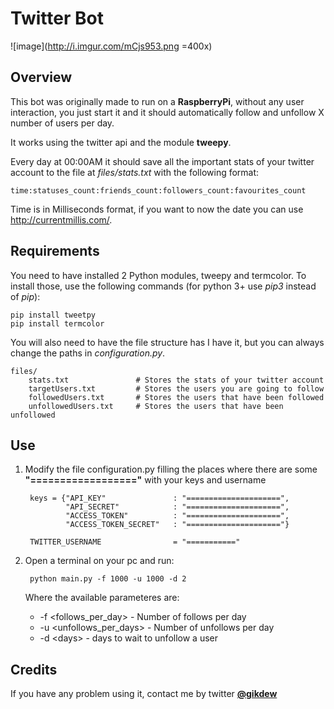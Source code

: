 # Twitter Bot
![image](http://i.imgur.com/mCjs953.png =400x)
## Overview
This bot was originally made to run on a **RaspberryPi**, without any user interaction, you just start it and it should automatically follow and unfollow X number of users per day.

It works using the twitter api and the module **tweepy**.

Every day at 00:00AM it should save all the important stats of your twitter account to the file at *files/stats.txt* with the following format:	

	time:statuses_count:friends_count:followers_count:favourites_count
		
Time is in Milliseconds format, if you want to now the date you can use <http://currentmillis.com/>.
## Requirements

You need to have installed 2 Python modules, tweepy and termcolor. To install those, use the following commands (for python 3+ use *pip3* instead of *pip*):
	
	pip install tweetpy 
	pip install termcolor
	
You will also need to have the file structure has I have it, but you can always change the paths in *configuration.py*.

	files/
		stats.txt				# Stores the stats of your twitter account
		targetUsers.txt			# Stores the users you are going to follow
		followedUsers.txt		# Stores the users that have been followed
		unfollowedUsers.txt		# Stores the users that have been unfollowed		

## Use
1. Modify the file configuration.py filling the places where there are some **"=================="** with your keys and username


		keys = {"API_KEY"				: "=====================",
        		"API_SECRET"			: "=====================",
        		"ACCESS_TOKEN"			: "=====================",
        		"ACCESS_TOKEN_SECRET"	: "====================="}
        		
        TWITTER_USERNAME 				= "==========="                        
2. Open a terminal on your pc and run:

		python main.py -f 1000 -u 1000 -d 2
	
	Where the available parameteres are:

	* -f \<follows_per_day\> - Number of follows per day
	* -u \<unfollows_per_days\> - Number of unfollows per day
	* -d \<days\> - days to wait to unfollow a user


## Credits

If you have any problem using it, contact me by twitter **[@gikdew](https://twitter.com/gikdew)**
